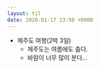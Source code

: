 ```yaml
---
layout: til
date: 2020-01-17 23:50 +0900
---
```


* 제주도 여행(2박 3일)
  * 제주도는 여름에도 춥다.
  * 바람이 너무 많이 분다...
